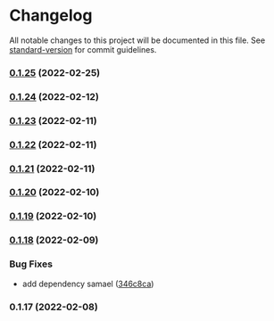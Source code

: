 # Changelog

All notable changes to this project will be documented in this file. See [standard-version](https://github.com/conventional-changelog/standard-version) for commit guidelines.

### [0.1.25](https://github.com/zzzgit/cardation/compare/v0.1.24...v0.1.25) (2022-02-25)

### [0.1.24](https://github.com/zzzgit/cardation/compare/v0.1.23...v0.1.24) (2022-02-12)

### [0.1.23](https://github.com/zzzgit/cardation/compare/v0.1.21...v0.1.23) (2022-02-11)

### [0.1.22](https://github.com/zzzgit/cardation/compare/v0.1.21...v0.1.22) (2022-02-11)

### [0.1.21](https://github.com/zzzgit/cardation/compare/v0.1.18...v0.1.21) (2022-02-11)

### [0.1.20](https://github.com/zzzgit/cardation/compare/v0.1.18...v0.1.20) (2022-02-10)

### [0.1.19](https://github.com/zzzgit/cardation/compare/v0.1.18...v0.1.19) (2022-02-10)

### [0.1.18](https://github.com/zzzgit/cardation/compare/v0.1.17...v0.1.18) (2022-02-09)


### Bug Fixes

* add dependency samael ([346c8ca](https://github.com/zzzgit/cardation/commit/346c8ca528902bce58dec155cd325cd484389953))

### 0.1.17 (2022-02-08)

